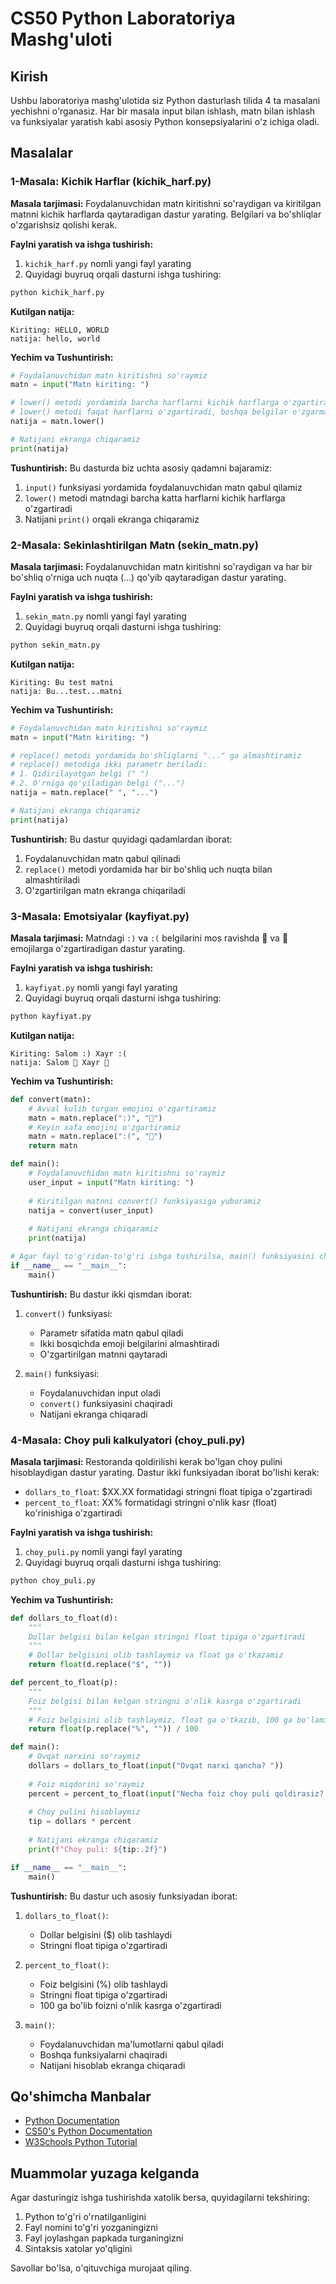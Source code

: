 # CS50 Python Laboratoriya Mashg'uloti

## Kirish
Ushbu laboratoriya mashg'ulotida siz Python dasturlash tilida 4 ta masalani yechishni o'rganasiz. Har bir masala input bilan ishlash, matn bilan ishlash va funksiyalar yaratish kabi asosiy Python konsepsiyalarini o'z ichiga oladi.
## Masalalar

### 1-Masala: Kichik Harflar (kichik_harf.py)

**Masala tarjimasi:**
Foydalanuvchidan matn kiritishni so'raydigan va kiritilgan matnni kichik harflarda qaytaradigan dastur yarating. Belgilari va bo'shliqlar o'zgarishsiz qolishi kerak.

**Faylni yaratish va ishga tushirish:**
1. `kichik_harf.py` nomli yangi fayl yarating
2. Quyidagi buyruq orqali dasturni ishga tushiring:
```bash
python kichik_harf.py
```

**Kutilgan natija:**
```
Kiriting: HELLO, WORLD
natija: hello, world
```

**Yechim va Tushuntirish:**
```python
# Foydalanuvchidan matn kiritishni so'raymiz
matn = input("Matn kiriting: ")

# lower() metodi yordamida barcha harflarni kichik harflarga o'zgartiramiz
# lower() metodi faqat harflarni o'zgartiradi, boshqa belgilar o'zgarmaydi
natija = matn.lower()

# Natijani ekranga chiqaramiz
print(natija)
```

**Tushuntirish:**
Bu dasturda biz uchta asosiy qadamni bajaramiz:
1. `input()` funksiyasi yordamida foydalanuvchidan matn qabul qilamiz
2. `lower()` metodi matndagi barcha katta harflarni kichik harflarga o'zgartiradi
3. Natijani `print()` orqali ekranga chiqaramiz

### 2-Masala: Sekinlashtirilgan Matn (sekin_matn.py)

**Masala tarjimasi:**
Foydalanuvchidan matn kiritishni so'raydigan va har bir bo'shliq o'rniga uch nuqta (...) qo'yib qaytaradigan dastur yarating.

**Faylni yaratish va ishga tushirish:**
1. `sekin_matn.py` nomli yangi fayl yarating
2. Quyidagi buyruq orqali dasturni ishga tushiring:
```bash
python sekin_matn.py
```
**Kutilgan natija:**
```
Kiriting: Bu test matni
natija: Bu...test...matni
```

**Yechim va Tushuntirish:**
```python
# Foydalanuvchidan matn kiritishni so'raymiz
matn = input("Matn kiriting: ")

# replace() metodi yordamida bo'shliqlarni "..." ga almashtiramiz
# replace() metodiga ikki parametr beriladi:
# 1. Qidirilayotgan belgi (" ")
# 2. O'rniga qo'yiladigan belgi ("...")
natija = matn.replace(" ", "...")

# Natijani ekranga chiqaramiz
print(natija)
```

**Tushuntirish:**
Bu dastur quyidagi qadamlardan iborat:
1. Foydalanuvchidan matn qabul qilinadi
2. `replace()` metodi yordamida har bir bo'shliq uch nuqta bilan almashtiriladi
3. O'zgartirilgan matn ekranga chiqariladi

### 3-Masala: Emotsiyalar (kayfiyat.py)

**Masala tarjimasi:**
Matndagi `:)` va `:(` belgilarini mos ravishda 🙂 va 🙁 emojilarga o'zgartiradigan dastur yarating.

**Faylni yaratish va ishga tushirish:**
1. `kayfiyat.py` nomli yangi fayl yarating
2. Quyidagi buyruq orqali dasturni ishga tushiring:
```bash
python kayfiyat.py
```
**Kutilgan natija:**
```
Kiriting: Salom :) Xayr :(
natija: Salom 🙂 Xayr 🙁
```

**Yechim va Tushuntirish:**
```python
def convert(matn):
    # Avval kulib turgan emojini o'zgartiramiz
    matn = matn.replace(":)", "🙂")
    # Keyin xafa emojini o'zgartiramiz
    matn = matn.replace(":(", "🙁")
    return matn

def main():
    # Foydalanuvchidan matn kiritishni so'raymiz
    user_input = input("Matn kiriting: ")
    
    # Kiritilgan matnni convert() funksiyasiga yuboramiz
    natija = convert(user_input)
    
    # Natijani ekranga chiqaramiz
    print(natija)

# Agar fayl to'g'ridan-to'g'ri ishga tushirilsa, main() funksiyasini chaqiramiz
if __name__ == "__main__":
    main()
```

**Tushuntirish:**
Bu dastur ikki qismdan iborat:
1. `convert()` funksiyasi:
   - Parametr sifatida matn qabul qiladi
   - Ikki bosqichda emoji belgilarini almashtiradi
   - O'zgartirilgan matnni qaytaradi

2. `main()` funksiyasi:
   - Foydalanuvchidan input oladi
   - `convert()` funksiyasini chaqiradi
   - Natijani ekranga chiqaradi

### 4-Masala: Choy puli kalkulyatori (choy_puli.py)

**Masala tarjimasi:**
Restoranda qoldirilishi kerak bo'lgan choy pulini hisoblaydigan dastur yarating. Dastur ikki funksiyadan iborat bo'lishi kerak:
- `dollars_to_float`: $XX.XX formatidagi stringni float tipiga o'zgartiradi
- `percent_to_float`: XX% formatidagi stringni o'nlik kasr (float) ko'rinishiga o'zgartiradi


**Faylni yaratish va ishga tushirish:**
1. `choy_puli.py` nomli yangi fayl yarating
2. Quyidagi buyruq orqali dasturni ishga tushiring:
```bash
python choy_puli.py
```

**Yechim va Tushuntirish:**
```python
def dollars_to_float(d):
    """
    Dollar belgisi bilan kelgan stringni float tipiga o'zgartiradi
    """
    # Dollar belgisini olib tashlaymiz va float ga o'tkazamiz
    return float(d.replace("$", ""))

def percent_to_float(p):
    """
    Foiz belgisi bilan kelgan stringni o'nlik kasrga o'zgartiradi
    """
    # Foiz belgisini olib tashlaymiz, float ga o'tkazib, 100 ga bo'lamiz
    return float(p.replace("%", "")) / 100

def main():
    # Ovqat narxini so'raymiz
    dollars = dollars_to_float(input("Ovqat narxi qancha? "))
    
    # Foiz miqdorini so'raymiz
    percent = percent_to_float(input("Necha foiz choy puli qoldirasiz? "))
    
    # Choy pulini hisoblaymiz
    tip = dollars * percent
    
    # Natijani ekranga chiqaramiz
    print(f"Choy puli: ${tip:.2f}")

if __name__ == "__main__":
    main()
```

**Tushuntirish:**
Bu dastur uch asosiy funksiyadan iborat:

1. `dollars_to_float()`:
   - Dollar belgisini ($) olib tashlaydi
   - Stringni float tipiga o'zgartiradi

2. `percent_to_float()`:
   - Foiz belgisini (%) olib tashlaydi
   - Stringni float tipiga o'zgartiradi
   - 100 ga bo'lib foizni o'nlik kasrga o'zgartiradi

3. `main()`:
   - Foydalanuvchidan ma'lumotlarni qabul qiladi
   - Boshqa funksiyalarni chaqiradi
   - Natijani hisoblab ekranga chiqaradi
   
## Qo'shimcha Manbalar
- [Python Documentation](https://docs.python.org/3/)
- [CS50's Python Documentation](https://cs50.harvard.edu/python/)
- [W3Schools Python Tutorial](https://www.w3schools.com/python/)

## Muammolar yuzaga kelganda
Agar dasturingiz ishga tushirishda xatolik bersa, quyidagilarni tekshiring:
1. Python to'g'ri o'rnatilganligini
2. Fayl nomini to'g'ri yozganingizni
3. Fayl joylashgan papkada turganingizni
4. Sintaksis xatolar yo'qligini

Savollar bo'lsa, o'qituvchiga murojaat qiling.
